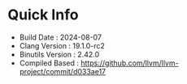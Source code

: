 # Quick Info
* Build Date : 2024-08-07
* Clang Version : 19.1.0-rc2
* Binutils Version : 2.42.0
* Compiled Based : https://github.com/llvm/llvm-project/commit/d033ae17
